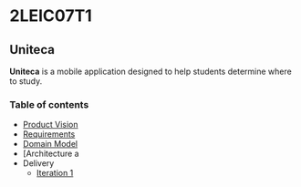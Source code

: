 # 2LEIC07T1
## Uniteca

**Uniteca** is a mobile application designed to help students determine where to study.

### Table of contents

 - [Product Vision](docs/vision.md)
 - [Requirements](docs/requirements.md)
 - [Domain Model](docs/domainmodel.md)
 - [Architecture a
 - Delivery
   - [Iteration 1](docs/iteration1.md)
